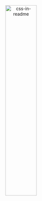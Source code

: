 <div align="center">
    <img src="/svg/me.svg" width="100vw" height="600px" alt="css-in-readme">
</div>
